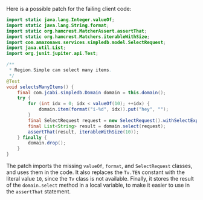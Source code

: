 Here is a possible patch for the failing client code:
```java
import static java.lang.Integer.valueOf;
import static java.lang.String.format;
import static org.hamcrest.MatcherAssert.assertThat;
import static org.hamcrest.Matchers.iterableWithSize;
import com.amazonaws.services.simpledb.model.SelectRequest;
import java.util.List;
import org.junit.jupiter.api.Test;

/**
 * Region.Simple can select many items.
 */
@Test
void selectsManyItems() {
    final com.jcabi.simpledb.Domain domain = this.domain();
    try {
        for (int idx = 0; idx < valueOf(10); ++idx) {
            domain.item(format("i-%d", idx)).put("hey", "");
        }
        final SelectRequest request = new SelectRequest().withSelectExpression(format("SELECT * FROM `%s`", domain.name())).withConsistentRead(true);
        final List<String> result = domain.select(request);
        assertThat(result, iterableWithSize(10));
    } finally {
        domain.drop();
    }
}
```
The patch imports the missing `valueOf`, `format`, and `SelectRequest` classes, and uses them in the code. It also replaces the `Tv.TEN` constant with the literal value `10`, since the `Tv` class is not available. Finally, it stores the result of the `domain.select` method in a local variable, to make it easier to use in the `assertThat` statement.
